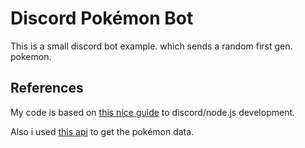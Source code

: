 # Discord Pokémon Bot
This is a small discord bot example. which sends a random first gen. pokemon.
## References
My code is based on [this nice guide](https://www.devdungeon.com/content/javascript-discord-bot-tutorial)
to discord/node.js development.

Also i used [this api](https://pokeapi.co/) to get the pokémon data.


